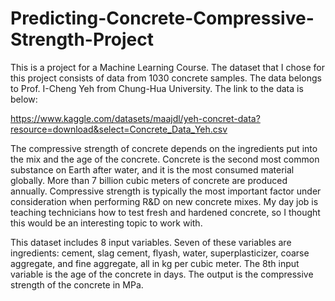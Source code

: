 # Predicting-Concrete-Compressive-Strength-Project
This is a project for a Machine Learning Course. The dataset that I chose for this project consists of data from 1030 concrete samples. The data belongs to Prof. I-Cheng Yeh from Chung-Hua University. The link to the data is below:

https://www.kaggle.com/datasets/maajdl/yeh-concret-data?resource=download&select=Concrete_Data_Yeh.csv

The compressive strength of concrete depends on the ingredients put into the mix and the age of the concrete. Concrete is the second most common substance on Earth after water, and it is the most consumed material globally. More than 7 billion cubic meters of concrete are produced annually. Compressive strength is typically the most important factor under consideration when performing R&D on new concrete mixes. My day job is teaching technicians how to test fresh and hardened concrete, so I thought this would be an interesting topic to work with.

This dataset includes 8 input variables. Seven of these variables are ingredients: cement, slag cement, flyash, water, superplasticizer, coarse aggregate, and fine aggregate, all in kg per cubic meter. The 8th input variable is the age of the concrete in days. The output is the compressive strength of the concrete in MPa.
